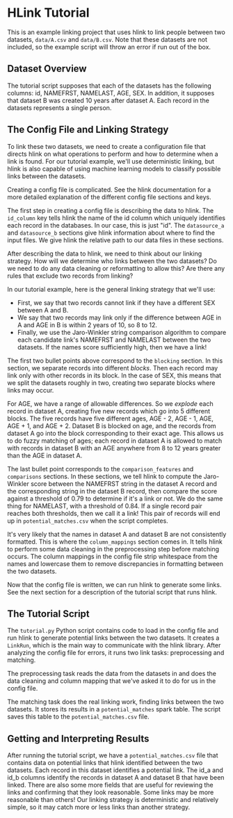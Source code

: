 # HLink Tutorial

This is an example linking project that uses hlink to link people between two
datasets, `data/A.csv` and `data/B.csv`. Note that these datasets are not
included, so the example script will throw an error if run out of the box.

## Dataset Overview

The tutorial script supposes that each of the datasets has the following columns:
id, NAMEFRST, NAMELAST, AGE, SEX. In addition, it supposes that dataset B was
created 10 years after dataset A. Each record in the datasets represents a single
person.

## The Config File and Linking Strategy

To link these two datasets, we need to create a configuration file that directs
hlink on what operations to perform and how to determine when a link is found. For
our tutorial example, we'll use deterministic linking, but hlink is also capable
of using machine learning models to classify possible links between the datasets.

Creating a config file is complicated. See the hlink documentation for a
more detailed explanation of the different config file sections and keys.

The first step in creating a config file is describing the data to hlink. The
`id_column` key tells hlink the name of the id column which uniquely identifies
each record in the databases. In our case, this is just "id". The `datasource_a`
and `datasource_b` sections give hlink information about where to find the input
files. We give hlink the relative path to our data files in these sections.

After describing the data to hlink, we need to think about our linking strategy.
How will we determine who links between the two datasets? Do we need to do any
data cleaning or reformatting to allow this? Are there any rules that exclude two
records from linking?

In our tutorial example, here is the general linking strategy that we'll use:
- First, we say that two records cannot link if they have a different SEX between
A and B.
- We say that two records may link only if the difference between AGE in A and
AGE in B is within 2 years of 10, so 8 to 12.
- Finally, we use the Jaro-Winkler string comparison algorithm to compare each
candidate link's NAMEFRST and NAMELAST between the two datasets. If the names score
sufficiently high, then we have a link!

The first two bullet points above correspond to the `blocking` section. In this
section, we separate records into different *blocks*. Then each record may link
only with other records in its block. In the case of SEX, this means that we split
the datasets roughly in two, creating two separate blocks where links may occur.

For AGE, we have a range of allowable differences. So we *explode* each record
in dataset A, creating five new records which go into 5 different blocks. The
five records have five different ages, AGE - 2, AGE - 1, AGE, AGE + 1, and
AGE + 2. Dataset B is blocked on age, and the records from dataset A go into
the block corresponding to their exact age. This allows us to do fuzzy matching
of ages; each record in dataset A is allowed to match with records in dataset B
with an AGE anywhere from 8 to 12 years greater than the AGE in dataset A.

The last bullet point corresponds to the `comparison_features` and `comparisons`
sections. In these sections, we tell hlink to compute the Jaro-Winkler score
between the NAMEFRST string in the dataset A record and the corresponding string
in the dataset B record, then compare the score against a threshold of 0.79 to
determine if it's a link or not. We do the same thing for NAMELAST, with a
threshold of 0.84. If a single record pair reaches both thresholds, then we call
it a link! This pair of records will end up in `potential_matches.csv` when the
script completes.

It's very likely that the names in dataset A and dataset B are not consistently
formatted. This is where the `column_mappings` section comes in. It tells hlink
to perform some data cleaning in the preprocessing step before matching occurs.
The column mappings in the config file strip whitespace from the names and lowercase
them to remove discrepancies in formatting between the two datasets.

Now that the config file is written, we can run hlink to generate some links. See
the next section for a description of the tutorial script that runs hlink.

## The Tutorial Script

The `tutorial.py` Python script contains code to load in the config file and run
hlink to generate potential links between the two datasets. It creates a `LinkRun`,
which is the main way to communicate with the hlink library. After analyzing the
config file for errors, it runs two link tasks: preprocessing and matching.

The preprocessing task reads the data from the datasets in and does the data
cleaning and column mapping that we've asked it to do for us in the config file.

The matching task does the real linking work, finding links between the two datasets.
It stores its results in a `potential_matches` spark table. The script saves this
table to the `potential_matches.csv` file.

## Getting and Interpreting Results

After running the tutorial script, we have a `potential_matches.csv` file that
contains data on potential links that hlink identified between the two datasets.
Each record in this dataset identifies a potential link. The id\_a and id\_b
columns identify the records in dataset A and dataset B that have been linked.
There are also some more fields that are useful for reviewing the links and confirming
that they look reasonable. Some links may be more reasonable than others!
Our linking strategy is deterministic and relatively simple, so it may catch
more or less links than another strategy.


